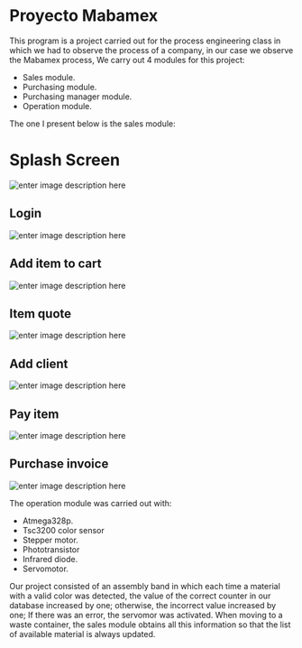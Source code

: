 # Proyecto Mabamex

This program is a project carried out for the process engineering class in which we had to observe the process of a company, in our case we observe the Mabamex process,
We carry out 4 modules for this project:

- Sales module.
- Purchasing module.
- Purchasing manager module.
- Operation module.

The one I present below is the sales module:

# Splash Screen


![enter image description here](https://i.imgur.com/KyKYhge.png)

## Login

![enter image description here](https://i.imgur.com/OmZSxxo.png)

## Add item to cart
![enter image description here](https://i.imgur.com/nGCTIhq.png)


## Item quote
![enter image description here](https://i.imgur.com/zxHchqj.png)

## Add client

![enter image description here](https://i.imgur.com/MJkS4CN.png)
## Pay item
![enter image description here](https://i.imgur.com/TI88VG8.png)


## Purchase invoice

![enter image description here](https://i.imgur.com/GqbDod3.png)

The operation module was carried out with:

- Atmega328p.
- Tsc3200 color sensor
- Stepper motor.
- Phototransistor
- Infrared diode.
- Servomotor.

Our project consisted of an assembly band in which each time a material with a valid color was detected, the value of the correct counter in our database increased by one; otherwise, the incorrect value increased by one; If there was an error, the servomor was activated. When moving to a waste container, the sales module obtains all this information so that the list of available material is always updated.
